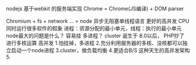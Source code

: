 <!-- 操作系统中进程和线程是怎么通信的 -->

<!-- 操作系统 -->

nodejs 基于webkit 的服务端实现
Chrome = Chrome(JS编译) + DOM parser

Chromium + fs + network ... = node
异步无阻塞单线程语言 更好的高并发
CPU同时运行很多软件的假象
进程：资源分配的最小单元，线程：执行的最小单元
node最大的问题是什么？ 容易挂
多进程？ cluster  诞生于 8.0以后，  PHP抄了
进行多核运算  高并发
    1.怕挂掉，多进程
    2.充分利用服务器的多核、没核都可以独立启动一个node进程
    3.cluster，做负载均衡
    4.更适合B/S 这种天生的高并发架构
    5.
